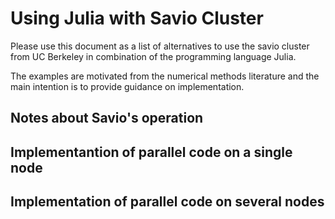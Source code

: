 # Using Julia with Savio Cluster

Please use this document as a list of alternatives to use the savio cluster from UC Berkeley in combination of the programming language Julia. 

The examples are motivated from the numerical methods literature and the main intention is to provide guidance on implementation. 

## Notes about Savio's operation 

## Implementantion of parallel code on a single node 

## Implementation of parallel code on several nodes 

